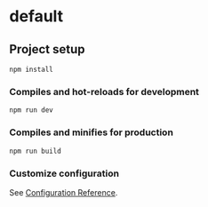 # default

## Project setup

```
npm install
```

### Compiles and hot-reloads for development

```
npm run dev
```

### Compiles and minifies for production

```
npm run build

```

### Customize configuration

See [Configuration Reference](https://vitejs.dev/config/).
